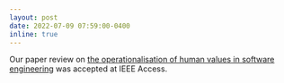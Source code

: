 ```yaml
---
layout: post
date: 2022-07-09 07:59:00-0400
inline: true
---
```


Our paper review on [the operationalisation of human values in software engineering](https://ieeexplore.ieee.org/abstract/document/9829732/) was accepted at IEEE Access.